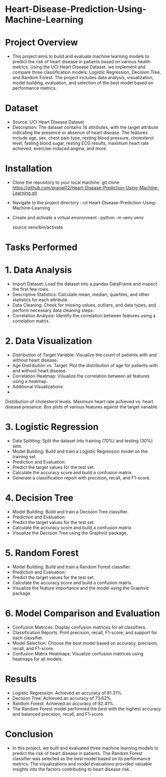 # Heart-Disease-Prediction-Using-Machine-Learning
# Project Overview
- This project aims to build and evaluate machine learning models to predict the risk of heart disease in patients based on various health metrics. Using the UCI Heart Disease Dataset, we implement and compare three classification models: Logistic Regression, Decision Tree, and Random Forest. The project includes data analysis, visualization, model building, evaluation, and selection of the best model based on performance metrics.

# Dataset
- Source: UCI Heart Disease Dataset
- Description: The dataset contains 14 attributes, with the target attribute indicating the presence or absence of heart disease. The features include age, sex, chest pain type, resting blood pressure, cholesterol level, fasting blood sugar, resting ECG results, maximum heart rate achieved, exercise-induced angina, and more.

# Installation
- Clone the repository to your local machine:
git clone https://github.com/pranal02/Heart-Disease-Prediction-Using-Machine-Learning.git
- Navigate to the project directory :
cd Heart-Disease-Prediction-Using-Machine-Learning
- Create and activate a virtual environment :
  python -m venv venv
  
  source venv/bin/activate

# Tasks Performed
# 1. Data Analysis
- Import Dataset: Load the dataset into a pandas DataFrame and inspect the first few rows.
- Descriptive Statistics: Calculate mean, median, quartiles, and other statistics for each attribute.
- Data Cleaning: Check for missing values, outliers, and data types, and perform necessary data cleaning steps.
- Correlation Analysis: Identify the correlation between features using a correlation matrix.
# 2. Data Visualization
- Distribution of Target Variable: Visualize the count of patients with and without heart disease.
- Age Distribution vs. Target: Plot the distribution of age for patients with and without heart disease.
- Correlation Heatmap: Visualize the correlation between all features using a heatmap.
- Additional Visualizations:
- 
Distribution of cholesterol levels.
Maximum heart rate achieved vs. heart disease presence.
Box plots of various features against the target variable.
# 3. Logistic Regression
- Data Splitting: Split the dataset into training (70%) and testing (30%) sets.
- Model Building: Build and train a Logistic Regression model on the training set.
- Prediction and Evaluation:
- Predict the target values for the test set.
- Calculate the accuracy score and build a confusion matrix.
- Generate a classification report with precision, recall, and F1-score.
# 4. Decision Tree
- Model Building: Build and train a Decision Tree classifier.
- Prediction and Evaluation:
- Predict the target values for the test set.
- Calculate the accuracy score and build a confusion matrix.
- Visualize the Decision Tree using the Graphviz package.
# 5. Random Forest
- Model Building: Build and train a Random Forest classifier.
- Prediction and Evaluation:
- Predict the target values for the test set.
- Calculate the accuracy score and build a confusion matrix.
- Visualize the feature importance and the model using the Graphviz package.
# 6. Model Comparison and Evaluation
- Confusion Matrices: Display confusion matrices for all classifiers.
- Classification Reports: Print precision, recall, F1-score, and support for each classifier.
- Model Selection: Choose the best model based on accuracy, precision, recall, and F1-score.
- Confusion Matrix Heatmaps: Visualize confusion matrices using heatmaps for all models.
# Results
- Logistic Regression: Achieved an accuracy of 81.31%.
- Decision Tree: Achieved an accuracy of 73.62%.
- Random Forest: Achieved an accuracy of 82.41%.
- The Random Forest model performed the best with the highest accuracy and balanced precision, recall, and F1-score.

# Conclusion
- In this project, we built and evaluated three machine learning models to predict the risk of heart disease in patients. The Random Forest classifier was selected as the best model based on its performance metrics. The visualizations and model evaluations provided valuable insights into the factors contributing to heart disease risk.
